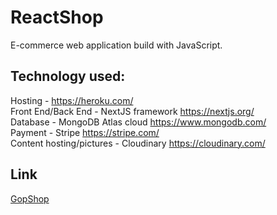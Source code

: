 # ReactShop

E-commerce web application build with JavaScript.

## Technology used:

Hosting - https://heroku.com/<br/>
Front End/Back End - NextJS framework https://nextjs.org/<br/>
Database - MongoDB Atlas cloud https://www.mongodb.com/<br/>
Payment - Stripe https://stripe.com/<br/>
Content hosting/pictures - Cloudinary https://cloudinary.com/

## Link

[GopShop](https://gopshop.herokuapp.com/)
